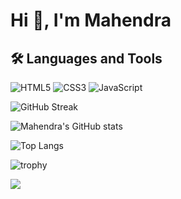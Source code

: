 # Hi 👋, I'm Mahendra


## 🛠️ Languages and Tools

![HTML5](https://img.shields.io/badge/HTML5-E34F26?style=for-the-badge&logo=html5&logoColor=white)
![CSS3](https://img.shields.io/badge/CSS3-1572B6?style=for-the-badge&logo=css3&logoColor=white)
![JavaScript](https://img.shields.io/badge/JavaScript-323330?style=for-the-badge&logo=javascript&logoColor=F7DF1E)

<!-- GitHub Streak Stats -->
![GitHub Streak](https://streak-stats.demolab.com?user=mahendra-04&theme=github-dark&hide_border=true)

<!-- GitHub Stats -->
![Mahendra's GitHub stats](https://github-readme-stats.vercel.app/api?username=mahendra-04&show_icons=true&theme=github_dark)

<!-- Most Used Languages -->
![Top Langs](https://github-readme-stats.vercel.app/api/top-langs/?username=mahendra-04&layout=compact&theme=github_dark)



<!-- GitHub Trophies -->
![trophy](https://github-profile-trophy.vercel.app/?username=mahendra-04&theme=darkhub)

![](https://komarev.com/ghpvc/?username=mahendra-04&color=green)


<!--
**mahendra-04/mahendra-04** is a ✨ _special_ ✨ repository because its `README.md` (this file) appears on your GitHub profile.

Here are some ideas to get you started:

- 🔭 I’m currently working on ...
- 🌱 I’m currently learning ...
- 👯 I’m looking to collaborate on ...
- 🤔 I’m looking for help with ...
- 💬 Ask me about ...
- 📫 How to reach me: ...
- 😄 Pronouns: ...
- ⚡ Fun fact: ...
-->
